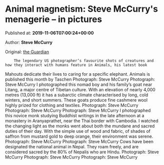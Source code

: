 
# Animal magnetism: Steve McCurry's menagerie – in pictures

Published at: **2019-11-06T07:00:24+00:00**

Author: **Steve McCurry**

Original: [the Guardian](https://www.theguardian.com/artanddesign/gallery/2019/nov/06/creature-comforts-steve-mccurry-portraits-of-animals-in-pictures)


        The legendary US photographer’s favourite shots of creatures and how they interact with humans feature in Animals, his latest book
      
Mahouts dedicate their lives to caring for a specific elephant. Animals is published this month by Taschen
Photograph: Steve McCurry
Photograph: Steve McCurry
I photographed this nomad boy and his family’s goat near Litang, a major centre of Tibetan culture. With an elevation of nearly 4,000 metres (13,000 ft) it has a subarctic climate characterised by long, cold winters, and short summers. These goats produce fine cashmere wool highly prized for clothing and textiles.
Photograph: Steve McCurry
Photograph: Steve McCurry
Photograph: Steve McCurry
I photographed this novice monk studying Buddhist writings in the late afternoon at a monastery in Aranyaprathet, near the Thai border with Cambodia. I watched the changing light as the monks went about both the mundane and sacred duties of their day. With the simple use of wood and fabric, of shades of saffron from mustard gold to deep orange, their environment was serene.
Photograph: Steve McCurry
Photograph: Steve McCurry
Cows have been designated the national animal in Nepal. They roam freely, and are considered sacred by the 80% of Nepalis who are Hindu.
Photograph: Steve McCurry
Photograph: Steve McCurry
Photograph: Steve McCurry

